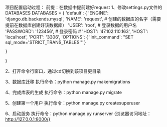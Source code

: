 项目配置启动过程：
前提：在数据中提前建好request
1、修改settings.py文件的DATABASES
DATABASES = {
    'default': {
        'ENGINE': 'django.db.backends.mysql',
        'NAME': 'request',  # 创建的数据库的名字（需要提前在数据库创建好该数据库）
        'USER': 'root',     # 登录数据的用户名
        'PASSWORD': '123456',   # 登录密码
        # 'HOST': '47.102.110.163',
        'HOST': 'localhost',
        'PORT': '3306',
        'OPTIONS': {
            'init_command': "SET sql_mode='STRICT_TRANS_TABLES'"
        }

    }
}

2、打开命令行窗口，通过cd切换到该项目更目录

3、数据库迁移
执行命令：python manage.py makemigrations

4、完成库表的生成
执行命令：python manage.py migrate

5、创建第一个用户
执行命令：python manage.py createsuperuser

6、启动服务
执行命令：python manage.py runserver {浏览器访问地址：http://127.0.0.1:8000/}
